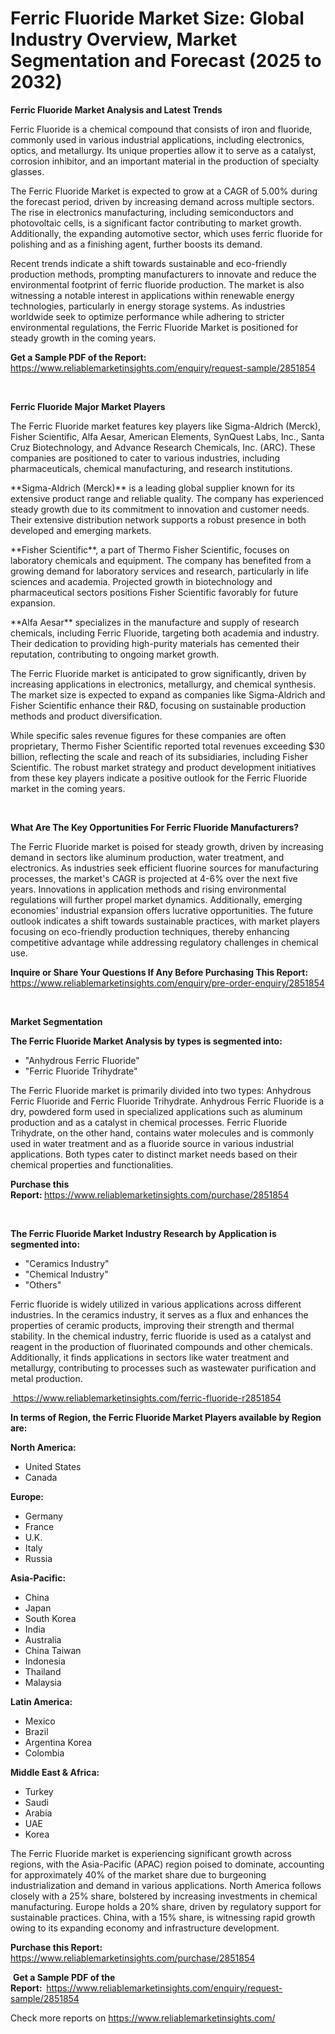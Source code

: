 <p><h1>Ferric Fluoride Market Size: Global Industry Overview, Market Segmentation and Forecast (2025 to 2032)</h1></p><p><strong>Ferric Fluoride Market Analysis and Latest Trends</strong></p>
<p><p>Ferric Fluoride is a chemical compound that consists of iron and fluoride, commonly used in various industrial applications, including electronics, optics, and metallurgy. Its unique properties allow it to serve as a catalyst, corrosion inhibitor, and an important material in the production of specialty glasses.</p><p>The Ferric Fluoride Market is expected to grow at a CAGR of 5.00% during the forecast period, driven by increasing demand across multiple sectors. The rise in electronics manufacturing, including semiconductors and photovoltaic cells, is a significant factor contributing to market growth. Additionally, the expanding automotive sector, which uses ferric fluoride for polishing and as a finishing agent, further boosts its demand.</p><p>Recent trends indicate a shift towards sustainable and eco-friendly production methods, prompting manufacturers to innovate and reduce the environmental footprint of ferric fluoride production. The market is also witnessing a notable interest in applications within renewable energy technologies, particularly in energy storage systems. As industries worldwide seek to optimize performance while adhering to stricter environmental regulations, the Ferric Fluoride Market is positioned for steady growth in the coming years.</p></p>
<p><strong>Get a Sample PDF of the Report:&nbsp;</strong> <a href="https://www.reliablemarketinsights.com/enquiry/request-sample/2851854?utm_campaign=3008&utm_medium=2&utm_source=Github&utm_content=ia&utm_term=11032025&utm_id=ferric-fluoride">https://www.reliablemarketinsights.com/enquiry/request-sample/2851854</a></p>
<p>&nbsp;</p>
<p><strong>Ferric Fluoride Major Market Players</strong></p>
<p><p>The Ferric Fluoride market features key players like Sigma-Aldrich (Merck), Fisher Scientific, Alfa Aesar, American Elements, SynQuest Labs, Inc., Santa Cruz Biotechnology, and Advance Research Chemicals, Inc. (ARC). These companies are positioned to cater to various industries, including pharmaceuticals, chemical manufacturing, and research institutions.</p><p>**Sigma-Aldrich (Merck)** is a leading global supplier known for its extensive product range and reliable quality. The company has experienced steady growth due to its commitment to innovation and customer needs. Their extensive distribution network supports a robust presence in both developed and emerging markets.</p><p>**Fisher Scientific**, a part of Thermo Fisher Scientific, focuses on laboratory chemicals and equipment. The company has benefited from a growing demand for laboratory services and research, particularly in life sciences and academia. Projected growth in biotechnology and pharmaceutical sectors positions Fisher Scientific favorably for future expansion.</p><p>**Alfa Aesar** specializes in the manufacture and supply of research chemicals, including Ferric Fluoride, targeting both academia and industry. Their dedication to providing high-purity materials has cemented their reputation, contributing to ongoing market growth.</p><p>The Ferric Fluoride market is anticipated to grow significantly, driven by increasing applications in electronics, metallurgy, and chemical synthesis. The market size is expected to expand as companies like Sigma-Aldrich and Fisher Scientific enhance their R&D, focusing on sustainable production methods and product diversification.</p><p>While specific sales revenue figures for these companies are often proprietary, Thermo Fisher Scientific reported total revenues exceeding $30 billion, reflecting the scale and reach of its subsidiaries, including Fisher Scientific. The robust market strategy and product development initiatives from these key players indicate a positive outlook for the Ferric Fluoride market in the coming years.</p></p>
<p>&nbsp;</p>
<p><strong>What Are The Key Opportunities For Ferric Fluoride Manufacturers?</strong></p>
<p><p>The Ferric Fluoride market is poised for steady growth, driven by increasing demand in sectors like aluminum production, water treatment, and electronics. As industries seek efficient fluorine sources for manufacturing processes, the market's CAGR is projected at 4-6% over the next five years. Innovations in application methods and rising environmental regulations will further propel market dynamics. Additionally, emerging economies' industrial expansion offers lucrative opportunities. The future outlook indicates a shift towards sustainable practices, with market players focusing on eco-friendly production techniques, thereby enhancing competitive advantage while addressing regulatory challenges in chemical use.</p></p>
<p><strong>Inquire or Share Your Questions If Any Before Purchasing This Report:</strong> <a href="https://www.reliablemarketinsights.com/enquiry/pre-order-enquiry/2851854?utm_campaign=3008&utm_medium=2&utm_source=Github&utm_content=ia&utm_term=11032025&utm_id=ferric-fluoride">https://www.reliablemarketinsights.com/enquiry/pre-order-enquiry/2851854</a></p>
<p>&nbsp;</p>
<p><strong>Market Segmentation</strong></p>
<p><strong>The Ferric Fluoride Market Analysis by types is segmented into:</strong></p>
<p><ul><li>"Anhydrous Ferric Fluoride"</li><li>"Ferric Fluoride Trihydrate"</li></ul></p>
<p><p>The Ferric Fluoride market is primarily divided into two types: Anhydrous Ferric Fluoride and Ferric Fluoride Trihydrate. Anhydrous Ferric Fluoride is a dry, powdered form used in specialized applications such as aluminum production and as a catalyst in chemical processes. Ferric Fluoride Trihydrate, on the other hand, contains water molecules and is commonly used in water treatment and as a fluoride source in various industrial applications. Both types cater to distinct market needs based on their chemical properties and functionalities.</p></p>
<p><strong>Purchase this Report:&nbsp;</strong><a href="https://www.reliablemarketinsights.com/purchase/2851854?utm_campaign=3008&utm_medium=2&utm_source=Github&utm_content=ia&utm_term=11032025&utm_id=ferric-fluoride">https://www.reliablemarketinsights.com/purchase/2851854</a></p>
<p>&nbsp;</p>
<p><strong>The Ferric Fluoride Market Industry Research by Application is segmented into:</strong></p>
<p><ul><li>"Ceramics Industry"</li><li>"Chemical Industry"</li><li>"Others"</li></ul></p>
<p><p>Ferric fluoride is widely utilized in various applications across different industries. In the ceramics industry, it serves as a flux and enhances the properties of ceramic products, improving their strength and thermal stability. In the chemical industry, ferric fluoride is used as a catalyst and reagent in the production of fluorinated compounds and other chemicals. Additionally, it finds applications in sectors like water treatment and metallurgy, contributing to processes such as wastewater purification and metal production.</p></p>
<p><a href="https://www.reliablemarketinsights.com/ferric-fluoride-r2851854?utm_campaign=3008&utm_medium=2&utm_source=Github&utm_content=ia&utm_term=11032025&utm_id=ferric-fluoride">&nbsp;https://www.reliablemarketinsights.com/ferric-fluoride-r2851854</a></p>
<p><strong>In terms of Region, the Ferric Fluoride Market Players available by Region are:</strong></p>
<p>
    <p> <strong> North America: </strong>
        <ul>
            <li>United States</li>
            <li>Canada</li>
        </ul>
        </p> 
    <p> <strong> Europe: </strong>
        <ul>
            <li>Germany</li>
            <li>France</li>
            <li>U.K.</li>
            <li>Italy</li>
            <li>Russia</li>
        </ul>
        </p> 
    <p> <strong> Asia-Pacific: </strong>
        <ul>
            <li>China</li>
            <li>Japan</li>
            <li>South Korea</li>
            <li>India</li>
            <li>Australia</li>
            <li>China Taiwan</li>
            <li>Indonesia</li>
            <li>Thailand</li>
            <li>Malaysia</li>
        </ul>
        </p> 
    <p> <strong> Latin America: </strong>
        <ul>
            <li>Mexico</li>
            <li>Brazil</li>
            <li>Argentina Korea</li>
            <li>Colombia</li>
        </ul>
        </p> 
    <p> <strong> Middle East & Africa: </strong>
        <ul>
            <li>Turkey</li>
            <li>Saudi</li>
            <li>Arabia</li>
            <li>UAE</li>
            <li>Korea</li>
        </ul>
    </p>
    </p>
<p><p>The Ferric Fluoride market is experiencing significant growth across regions, with the Asia-Pacific (APAC) region poised to dominate, accounting for approximately 40% of the market share due to burgeoning industrialization and demand in various applications. North America follows closely with a 25% share, bolstered by increasing investments in chemical manufacturing. Europe holds a 20% share, driven by regulatory support for sustainable practices. China, with a 15% share, is witnessing rapid growth owing to its expanding economy and infrastructure development.</p></p>
<p><strong>Purchase this Report: </strong><a href="https://www.reliablemarketinsights.com/purchase/2851854?utm_campaign=3008&utm_medium=2&utm_source=Github&utm_content=ia&utm_term=11032025&utm_id=ferric-fluoride">https://www.reliablemarketinsights.com/purchase/2851854</a></p>
<p>&nbsp;<strong>Get a Sample PDF of the Report:&nbsp;&nbsp;</strong><a href="https://www.reliablemarketinsights.com/enquiry/request-sample/2851854?utm_campaign=3008&utm_medium=2&utm_source=Github&utm_content=ia&utm_term=11032025&utm_id=ferric-fluoride">https://www.reliablemarketinsights.com/enquiry/request-sample/2851854</a></p>
<p><strong></strong></p>
<p>Check more reports on <a href="https://www.reliablemarketinsights.com/?utm_campaign=3008&utm_medium=2&utm_source=Github&utm_content=ia&utm_term=11032025&utm_id=ferric-fluoride">https://www.reliablemarketinsights.com/</a></p>